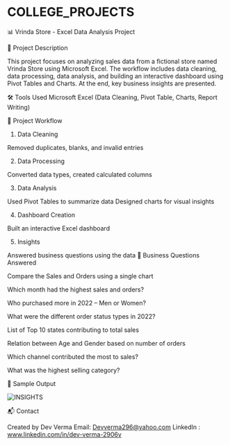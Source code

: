 # COLLEGE_PROJECTS
📊 Vrinda Store - Excel Data Analysis Project

📌 Project Description

This project focuses on analyzing sales data from a fictional store named Vrinda Store using Microsoft Excel. The workflow includes data cleaning, data processing, data analysis, and building an interactive dashboard using Pivot Tables and Charts. At the end, key business insights are presented.

🛠 Tools Used
Microsoft Excel
(Data Cleaning, Pivot Table, Charts, Report Writing)

🧩 Project Workflow
1. Data Cleaning

Removed duplicates, blanks, and invalid entries

2. Data Processing

Converted data types, created calculated columns

3. Data Analysis

Used Pivot Tables to summarize data
Designed charts for visual insights

4. Dashboard Creation

Built an interactive Excel dashboard

5. Insights

Answered business questions using the data
📌 Business Questions Answered

Compare the Sales and Orders using a single chart

Which month had the highest sales and orders?

Who purchased more in 2022 – Men or Women?

What were the different order status types in 2022?

List of Top 10 states contributing to total sales

Relation between Age and Gender based on number of orders

Which channel contributed the most to sales?

What was the highest selling category?


📸 Sample Output

![INSIGHTS](https://github.com/user-attachments/assets/2db232e5-a21d-4927-8e4a-a36b5952307b)

📬 Contact

Created by Dev Verma
Email: Devverma296@yahoo.com
LinkedIn : www.linkedin.com/in/dev-verma-2906v 

